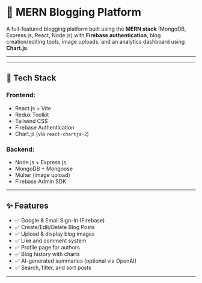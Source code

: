 # 📝 MERN Blogging Platform

A full-featured blogging platform built using the **MERN stack** (MongoDB, Express.js, React, Node.js) with **Firebase authentication**, blog creation/editing tools, image uploads, and an analytics dashboard using **Chart.js**.

---


---


## 🔧 Tech Stack

### Frontend:
- React.js + Vite
- Redux Toolkit
- Tailwind CSS
- Firebase Authentication
- Chart.js (via `react-chartjs-2`)

### Backend:
- Node.js + Express.js
- MongoDB + Mongoose
- Multer (image upload)
- Firebase Admin SDK

---

## ✨ Features

- ✅ Google & Email Sign-In (Firebase)
- ✅ Create/Edit/Delete Blog Posts
- ✅ Upload & display blog images
- ✅ Like and comment system
- ✅ Profile page for authors
- ✅ Blog history with charts
- ✅ AI-generated summaries (optional via OpenAI)
- ✅ Search, filter, and sort posts

---

